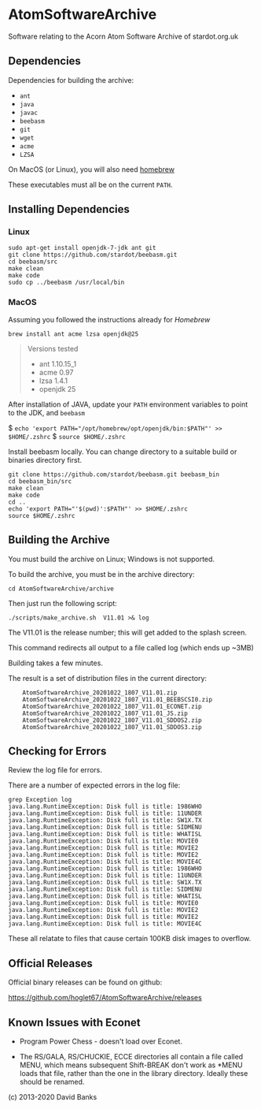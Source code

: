 # AtomSoftwareArchive

Software relating to the Acorn Atom Software Archive of stardot.org.uk

## Dependencies

Dependencies for building the archive:
* `ant`
* `java`
* `javac`
* `beebasm`
* `git`
* `wget`
* `acme`
* `LZSA`

On MacOS (or Linux), you will also need [homebrew](https://brew.sh)

These executables must all be on the current `PATH`.

## Installing Dependencies

### Linux
```
sudo apt-get install openjdk-7-jdk ant git
git clone https://github.com/stardot/beebasm.git
cd beebasm/src
make clean
make code
sudo cp ../beebasm /usr/local/bin
```

### MacOS

Assuming you followed the instructions already for *Homebrew*

```
brew install ant acme lzsa openjdk@25
```

> Versions tested
> * ant 1.10.15_1 
> * acme 0.97
> * lzsa 1.4.1
> * openjdk 25

After installation of JAVA, update your `PATH` environment variables to point to the JDK, and `beebasm`

 $ `echo 'export PATH="/opt/homebrew/opt/openjdk/bin:$PATH"' >> $HOME/.zshrc`
 $ `source $HOME/.zshrc`

Install beebasm locally.  You can change directory to a suitable build or binaries directory first.

```
git clone https://github.com/stardot/beebasm.git beebasm_bin
cd beebasm_bin/src
make clean
make code
cd ..
echo 'export PATH="'$(pwd)':$PATH"' >> $HOME/.zshrc
source $HOME/.zshrc
``` 


## Building the Archive

You must build the archive on Linux; Windows is not supported.

To build the archive, you must be in the archive directory:
```
cd AtomSoftwareArchive/archive
```

Then just run the following script:
```
./scripts/make_archive.sh  V11.01 >& log
```
The V11.01 is the release number; this will get added to the splash screen.

This command redirects all output to a file called log (which ends up ~3MB)

Building takes a few minutes.

The result is a set of distribution files in the current directory:
```
	AtomSoftwareArchive_20201022_1807_V11.01.zip
	AtomSoftwareArchive_20201022_1807_V11.01_BEEBSCSI0.zip
	AtomSoftwareArchive_20201022_1807_V11.01_ECONET.zip
	AtomSoftwareArchive_20201022_1807_V11.01_JS.zip
	AtomSoftwareArchive_20201022_1807_V11.01_SDDOS2.zip
	AtomSoftwareArchive_20201022_1807_V11.01_SDDOS3.zip
```

## Checking for Errors

Review the log file for errors.

There are a number of expected errors in the log file:
```
grep Exception log
java.lang.RuntimeException: Disk full is title: 1986WHO
java.lang.RuntimeException: Disk full is title: 11UNDER
java.lang.RuntimeException: Disk full is title: SW1X.TX
java.lang.RuntimeException: Disk full is title: SIDMENU
java.lang.RuntimeException: Disk full is title: WHATISL
java.lang.RuntimeException: Disk full is title: MOVIE0
java.lang.RuntimeException: Disk full is title: MOVIE2
java.lang.RuntimeException: Disk full is title: MOVIE2
java.lang.RuntimeException: Disk full is title: MOVIE4C
java.lang.RuntimeException: Disk full is title: 1986WHO
java.lang.RuntimeException: Disk full is title: 11UNDER
java.lang.RuntimeException: Disk full is title: SW1X.TX
java.lang.RuntimeException: Disk full is title: SIDMENU
java.lang.RuntimeException: Disk full is title: WHATISL
java.lang.RuntimeException: Disk full is title: MOVIE0
java.lang.RuntimeException: Disk full is title: MOVIE2
java.lang.RuntimeException: Disk full is title: MOVIE2
java.lang.RuntimeException: Disk full is title: MOVIE4C
```
These all relatate to files that cause certain 100KB disk images to overflow.

## Official Releases

Official binary releases can be found on github:

https://github.com/hoglet67/AtomSoftwareArchive/releases

## Known Issues with Econet

- Program Power Chess - doesn't load over Econet.

- The RS/GALA, RS/CHUCKIE, ECCE directories all contain a file called
  MENU, which means subsequent Shift-BREAK don't work as *MENU loads
  that file, rather than the one in the library directory. Ideally
  these should be renamed.

(c) 2013-2020 David Banks
